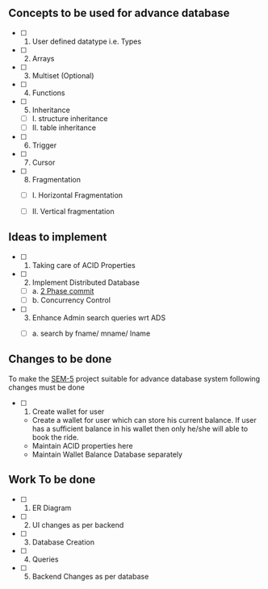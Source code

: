 ## Concepts to be used for advance database
- [ ] 1. User defined datatype i.e. Types
- [ ] 2. Arrays
- [ ] 3. Multiset (Optional)
- [ ] 4. Functions
- [ ] 5. Inheritance
   - [ ] I. structure inheritance
   - [ ] II. table inheritance
- [ ] 6. Trigger
- [ ] 7. Cursor
- [ ] 8. Fragmentation
   - [ ] I. Horizontal Fragmentation
   - [ ] II. Vertical fragmentation
   

## Ideas to implement
- [ ] 1. Taking care of ACID Properties
- [ ] 2. Implement Distributed Database
  - [ ] a. [2 Phase commit](https://www.youtube.com/watch?v=87rwWp5TCjs)
  - [ ] b. Concurrency Control
- [ ] 3. Enhance Admin search queries wrt ADS
  - [ ] a. search by fname/ mname/ lname


## Changes to be done
To make the [SEM-5](https://github.com/OutdatedGuy/Sem-5-PBL-Code) project suitable for advance database system following changes must be done
- [ ] 1. Create wallet for user
    * Create a wallet for user which can store his current balance. If user has a sufficient balance in his wallet then only he/she will able to book the ride.
    * Maintain ACID properties here
    * Maintain Wallet Balance Database separately 

## Work To be done
- [ ] 1. ER Diagram
- [ ] 2. UI changes as per backend
- [ ] 3. Database Creation
- [ ] 4. Queries
- [ ] 5. Backend Changes as per database
